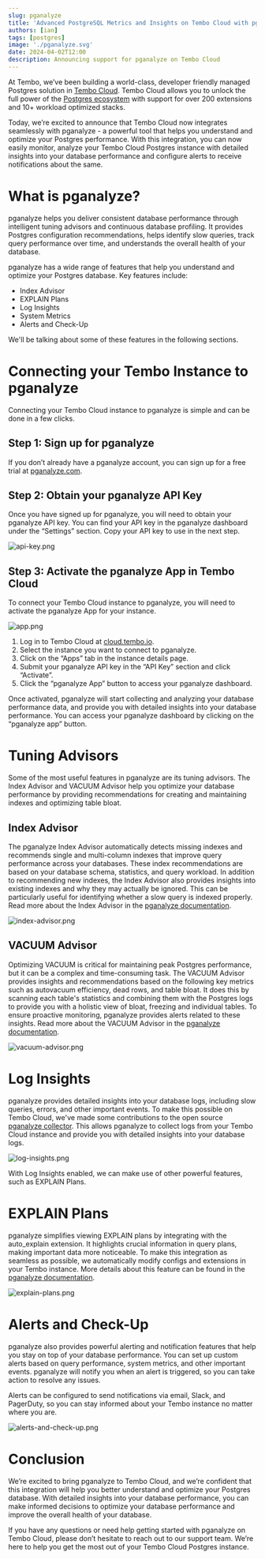 ```yaml
---
slug: pganalyze
title: 'Advanced PostgreSQL Metrics and Insights on Tembo Cloud with pganalyze'
authors: [ian]
tags: [postgres]
image: './pganalyze.svg'
date: 2024-04-02T12:00
description: Announcing support for pganalyze on Tembo Cloud
---
```


At Tembo, we’ve been building a world-class, developer friendly managed Postgres solution in [Tembo Cloud](https://cloud.tembo.io).
Tembo Cloud allows you to unlock the full power of the [Postgres ecosystem](https://tembo.io/blog/ga) with support
for over 200 extensions and 10+ workload optimized stacks.

Today, we’re excited to announce that Tembo Cloud now integrates seamlessly with pganalyze - a powerful tool that helps you
understand and optimize your Postgres performance. With this integration, you can now easily monitor, analyze your Tembo Cloud
Postgres instance with detailed insights into your database performance and configure alerts to receive notifications about the same.

# What is pganalyze?
pganalyze helps you deliver consistent database performance through intelligent tuning advisors and
continuous database profiling. It provides Postgres configuration recommendations, helps identify slow queries, track
query performance over time, and understands the overall health of your database.

pganalyze has a wide range of features that help you understand and optimize your Postgres database. Key features
include:

- Index Advisor
- EXPLAIN Plans
- Log Insights
- System Metrics
- Alerts and Check-Up

We'll be talking about some of these features in the following sections.

# Connecting your Tembo Instance to pganalyze
Connecting your Tembo Cloud instance to pganalyze is simple and can be done in a few clicks.

[//]: # (TODO: Add screenshots for each step)

## Step 1: Sign up for pganalyze
If you don’t already have a pganalyze account, you can sign up for a free trial at [pganalyze.com](https://pganalyze.com/).

## Step 2: Obtain your pganalyze API Key
Once you have signed up for pganalyze, you will need to obtain your pganalyze API key. You can find your API key in the
pganalyze dashboard under the “Settings” section. Copy your API key to use in the next step.

![api-key.png](api-key.png)

## Step 3: Activate the pganalyze App in Tembo Cloud
To connect your Tembo Cloud instance to pganalyze, you will need to activate the pganalyze App for your instance.

![app.png](app.png)

1. Log in to Tembo Cloud at [cloud.tembo.io](https://cloud.tembo.io/).
2. Select the instance you want to connect to pganalyze.
3. Click on the “Apps” tab in the instance details page.
4. Submit your pganalyze API key in the “API Key” section and click “Activate”.
5. Click the “pganalyze App” button to access your pganalyze dashboard.

Once activated, pganalyze will start collecting and analyzing your database performance data, and provide you with
detailed insights into your database performance. You can access your pganalyze dashboard by clicking on the “pganalyze app” button.

# Tuning Advisors
Some of the most useful features in pganalyze are its tuning advisors. The Index Advisor and VACUUM Advisor help you optimize
your database performance by providing recommendations for creating and maintaining indexes and optimizing table bloat.

## Index Advisor
The pganalyze Index Advisor automatically detects missing indexes and recommends single and multi-column indexes that
improve query performance across your databases. These index recommendations are based on your database schema, statistics,
and query workload. In addition to recommending new indexes, the Index Advisor also provides insights into existing indexes
and why they may actually be ignored. This can be particularly useful for identifying whether a slow query is indexed
properly. Read more about the Index Advisor in the [pganalyze documentation](https://pganalyze.com/docs/index-advisor).

![index-advisor.png](index-advisor.png)

## VACUUM Advisor
Optimizing VACUUM is critical for maintaining peak Postgres performance, but it can be a complex and time-consuming task.
The VACUUM Advisor provides insights and recommendations based on the following key metrics such as autovacuum
efficiency, dead rows, and table bloat. It does this by scanning each table's statistics and combining them with the
Postgres logs to provide you with a holistic view of bloat, freezing and individual tables. To ensure proactive monitoring,
pganalyze provides alerts related to these insights. Read more about the VACUUM Advisor in the [pganalyze documentation](https://pganalyze.com/docs/vacuum-advisor).

![vacuum-advisor.png](vacuum-advisor.png)

# Log Insights
pganalyze provides detailed insights into your database logs, including slow queries, errors, and other important events.
To make this possible on Tembo Cloud, we've made some contributions to the open source [pganalyze collector](https://github.com/pganalyze/collector/).
This allows pganalyze to collect logs from your Tembo Cloud instance and provide you with detailed insights into your database logs.

![log-insights.png](log-insights.png)

With Log Insights enabled, we can make use of other powerful features, such as EXPLAIN Plans.

# EXPLAIN Plans
pganalyze simplifies viewing EXPLAIN plans by integrating with the auto_explain extension. It highlights crucial
information in query plans, making important data more noticeable. To make this integration as seamless as possible, we
automatically modify configs and extensions in your Tembo instance. More details about this feature can be found in the 
[pganalyze documentation](https://pganalyze.com/docs/explain).

![explain-plans.png](explain-plans.png)

# Alerts and Check-Up
pganalyze also provides powerful alerting and notification features that help you stay on top of your database performance.
You can set up custom alerts based on query performance, system metrics, and other important events. pganalyze will
notify you when an alert is triggered, so you can take action to resolve any issues.

Alerts can be configured to send notifications via email, Slack, and PagerDuty, so you can stay informed about your Tembo
instance no matter where you are.

![alerts-and-check-up.png](alerts-and-check-up.png)

# Conclusion
We’re excited to bring pganalyze to Tembo Cloud, and we’re confident that this integration will help you better understand
and optimize your Postgres database. With detailed insights into your database performance, you can make informed decisions
to optimize your database performance and improve the overall health of your database.

If you have any questions or need help getting started with pganalyze on Tembo Cloud, please don’t hesitate to reach out to
our support team. We’re here to help you get the most out of your Tembo Cloud Postgres instance.
